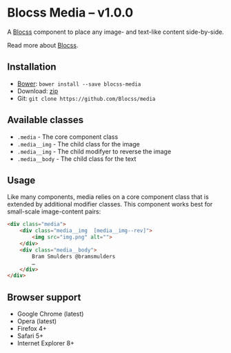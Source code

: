 # Blocss Media – v1.0.0

A [Blocss](https://github.com/Blocss/blocss/) component to place any image- and text-like content side-by-side.

Read more about [Blocss](https://blocss.github.io/blocss).

## Installation

* [Bower](http://bower.io/): `bower install --save blocss-media`
* Download: [zip](https://github.com/Blocss/media/zipball/master)
* Git: `git clone https://github.com/Blocss/media`

## Available classes

* `.media` - The core component class
* `.media__img` - The child class for the image
* `.media__img` - The child modifyer to reverse the image
* `.media__body` - The child class for the text

## Usage

Like many components, media relies on a core component class
that is extended by additional modifier classes. This component works best for
small-scale image-content pairs:

```html
<div class="media">
    <div class="media__img  [media__img--rev]">
        <img src="img.png" alt="">
    </div>
    <div class="media__body">
        Bram Smulders @bramsmulders
        …
    </div>
</div>
```

## Browser support

* Google Chrome (latest)
* Opera (latest)
* Firefox 4+
* Safari 5+
* Internet Explorer 8+